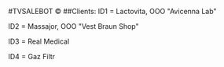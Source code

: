 #TVSALEBOT ©
##Clients: 
ID1 = Lactovita, OOO "Avicenna Lab"

ID2 = Massajor, OOO "Vest Braun Shop"

ID3 = Real Medical

ID4 = Gaz Filtr
